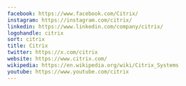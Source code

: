 ```yaml
---
facebook: https://www.facebook.com/Citrix/
instagram: https://instagram.com/citrix/
linkedin: https://www.linkedin.com/company/citrix/
logohandle: citrix
sort: citrix
title: Citrix
twitter: https://x.com/citrix
website: https://www.citrix.com/
wikipedia: https://en.wikipedia.org/wiki/Citrix_Systems
youtube: https://www.youtube.com/citrix
---
```

